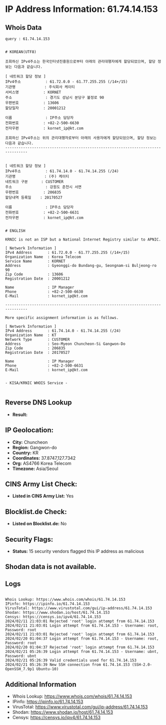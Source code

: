 # IP Address Information: 61.74.14.153

## Whois Data
```
query : 61.74.14.153


# KOREAN(UTF8)

조회하신 IPv4주소는 한국인터넷진흥원으로부터 아래의 관리대행자에게 할당되었으며, 할당 정보는 다음과 같습니다.

[ 네트워크 할당 정보 ]
IPv4주소           : 61.72.0.0 - 61.77.255.255 (/14+/15)
기관명             : 주식회사 케이티
서비스명           : KORNET
주소               : 경기도 성남시 분당구 불정로 90
우편번호           : 13606
할당일자           : 20001212

이름               : IP주소 담당자
전화번호           : +82-2-500-6630
전자우편           : kornet_ip@kt.com

조회하신 IPv4주소는 위의 관리대행자로부터 아래의 사용자에게 할당되었으며, 할당 정보는 다음과 같습니다.
--------------------------------------------------------------------------------


[ 네트워크 할당 정보 ]
IPv4주소           : 61.74.14.0 - 61.74.14.255 (/24)
기관명             : (주) 케이티
네트워크 구분      : CUSTOMER
주소               : 강원도 춘천시 서면
우편번호           : 206835
할당내역 등록일    : 20170527

이름               : IP주소 담당자
전화번호           : +82-2-500-6631
전자우편           : kornet_ip@kt.com


# ENGLISH

KRNIC is not an ISP but a National Internet Registry similar to APNIC.

[ Network Information ]
IPv4 Address       : 61.72.0.0 - 61.77.255.255 (/14+/15)
Organization Name  : Korea Telecom
Service Name       : KORNET
Address            : Gyeonggi-do Bundang-gu, Seongnam-si Buljeong-ro 90
Zip Code           : 13606
Registration Date  : 20001212

Name               : IP Manager
Phone              : +82-2-500-6630
E-Mail             : kornet_ip@kt.com

--------------------------------------------------------------------------------

More specific assignment information is as follows.

[ Network Information ]
IPv4 Address       : 61.74.14.0 - 61.74.14.255 (/24)
Organization Name  : KT
Network Type       : CUSTOMER
Address            : Seo-Myeon Chuncheon-Si Gangwon-Do
Zip Code           : 206835
Registration Date  : 20170527

Name               : IP Manager
Phone              : +82-2-500-6631
E-Mail             : kornet_ip@kt.com


- KISA/KRNIC WHOIS Service -


```
## Reverse DNS Lookup
- **Result:** 

## IP Geolocation:
- **City:** Chuncheon
- **Region:** Gangwon-do
- **Country:** KR
- **Coordinates:** 37.8747,127.7342
- **Org:** AS4766 Korea Telecom
- **Timezone:** Asia/Seoul

## CINS Army List Check:
- **Listed in CINS Army List:** 
Yes

## Blocklist.de Check:
- **Listed on Blocklist.de:** 
No

## Security Flags:
- **Status:** 15 security vendors flagged this IP address as malicious

## Shodan data is not available.

## Logs
```

Whois Lookup: https://www.whois.com/whois/61.74.14.153
IPinfo: https://ipinfo.io/61.74.14.153
VirusTotal: https://www.virustotal.com/gui/ip-address/61.74.14.153
Shodan: https://www.shodan.io/host/61.74.14.153
Censys: https://censys.io/ipv4/61.74.14.153
2024/02/11 21:03:01 Rejected 'root' login attempt from 61.74.14.153
2024/02/11 21:03:01 Login attempt from 61.74.14.153 - Username: root, Password: root
2024/02/11 21:03:01 Rejected 'root' login attempt from 61.74.14.153
2024/02/20 01:04:37 Login attempt from 61.74.14.153 - Username: root, Password: root
2024/02/20 01:04:37 Rejected 'root' login attempt from 61.74.14.153
2024/02/21 05:26:39 Login attempt from 61.74.14.153 - Username: ubnt, Password: ubnt
2024/02/21 05:26:39 Valid credentials used for 61.74.14.153
2024/02/21 05:26:39 New SSH connection from 61.74.14.153 (SSH-2.0-OpenSSH_7.9p1 Ubuntu-10)

```
## Additional Information
- Whois Lookup: https://www.whois.com/whois/61.74.14.153
- IPinfo: https://ipinfo.io/61.74.14.153
- VirusTotal: https://www.virustotal.com/gui/ip-address/61.74.14.153
- Shodan: https://www.shodan.io/host/61.74.14.153
- Censys: https://censys.io/ipv4/61.74.14.153


